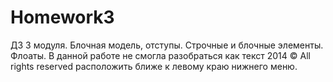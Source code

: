 # Homework3
ДЗ 3 модуля. Блочная модель, отступы. Строчные и блочные элементы. Флоаты.
В данной работе не смогла разобраться как текст 2014 © All rights reserved расположить ближе к левому краю нижнего меню.
